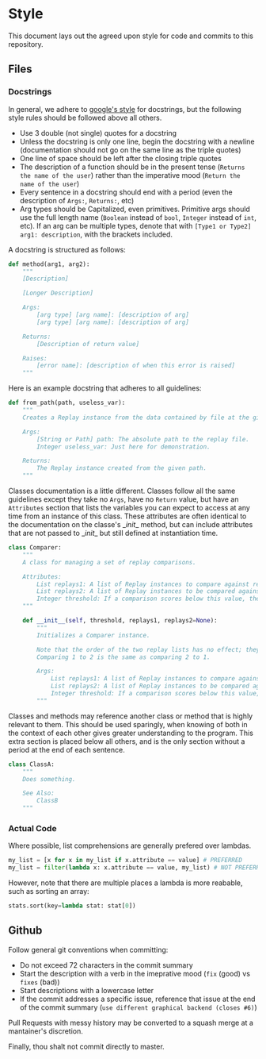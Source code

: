 # Style

This document lays out the agreed upon style for code and commits to this repository.

## Files

### Docstrings

In general, we adhere to [google's style](https://github.com/google/styleguide/blob/gh-pages/pyguide.md#38-comments-and-docstrings) for docstrings, but the following style rules should be followed above all others.

* Use 3 double (not single) quotes for a docstring
* Unless the docstring is only one line, begin the docstring with a newline (documentation should not go on the same line as the triple quotes)
* One line of space should be left after the closing triple quotes
* The description of a function should be in the present tense (`Returns the name of the user`) rather than the imperative mood (`Return the name of the user`)
* Every sentence in a docstring should end with a period (even the description of `Args:`, `Returns:`, etc)
* Arg types should be Capitalized, even primitives. Primitive args should use the full length name (`Boolean` instead of `bool`, `Integer` instead of `int`, etc). If an arg can be multiple types, denote that with `[Type1 or Type2] arg1: description`, with the brackets included.

A docstring is structured as follows:

```python
def method(arg1, arg2):
    """
    [Description]

    [Longer Description]

    Args:
        [arg type] [arg name]: [description of arg]
        [arg type] [arg name]: [description of arg]

    Returns:
        [Description of return value]

    Raises:
        [error name]: [description of when this error is raised]
    """
```

Here is an example docstring that adheres to all guidelines:

```python
def from_path(path, useless_var):
    """
    Creates a Replay instance from the data contained by file at the given path.

    Args:
        [String or Path] path: The absolute path to the replay file.
        Integer useless_var: Just here for demonstration.

    Returns:
        The Replay instance created from the given path.
    """
```

Classes documentation is a little different. Classes follow all the same guidelines except they take no `Args`, have no `Return` value, but have an `Attributes` section that lists the variables you can expect to access at any time from an instance of this class. These attributes are often identical to the documentation on the classe's \__init__ method, but can include attributes that are not passed to \__init__ but still defined at instantiation time.

```python
class Comparer:
    """
    A class for managing a set of replay comparisons.

    Attributes:
        List replays1: A list of Replay instances to compare against replays2.
        List replays2: A list of Replay instances to be compared against.
        Integer threshold: If a comparison scores below this value, the result is printed.
    """

    def __init__(self, threshold, replays1, replays2=None):
        """
        Initializes a Comparer instance.

        Note that the order of the two replay lists has no effect; they are only numbered for consistency.
        Comparing 1 to 2 is the same as comparing 2 to 1.

        Args:
            List replays1: A list of Replay instances to compare against replays2.
            List replays2: A list of Replay instances to be compared against.
            Integer threshold: If a comparison scores below this value, the result is printed.
        """
```

Classes and methods may reference another class or method that is highly relevant to them. This should be used sparingly, when knowing of both in the context of each other gives greater understanding to the program. This extra section is placed below all others, and is the only section without a period at the end of each sentence.

```python
class ClassA:
    """
    Does something.

    See Also:
        ClassB
    """
```

### Actual Code

Where possible, list comprehensions are generally prefered over lambdas.

```python
my_list = [x for x in my_list if x.attribute == value] # PREFERRED
my_list = filter(lambda x: x.attribute == value, my_list) # NOT PREFERRED
```

However, note that there are multiple places a lambda is more reabable, such as sorting an array:

```python
stats.sort(key=lambda stat: stat[0])
```

## Github

Follow general git conventions when committing:

* Do not exceed 72 characters in the commit summary
* Start the description with a verb in the imeprative mood (`fix` (good) vs `fixes` (bad))
* Start descriptions with a lowercase letter
* If the commit addresses a specific issue, reference that issue at the end of the commit summary (`use different graphical backend (closes #6)`)

Pull Requests with messy history may be converted to a squash merge at a mantainer's discretion.

Finally, thou shalt not commit directly to master.
